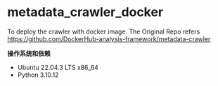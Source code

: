 # metadata_crawler_docker
To deploy the crawler with docker image.
The Original Repo refers https://github.com/DockerHub-analysis-framework/metadata-crawler

**操作系统和依赖**
- Ubuntu 22.04.3 LTS x86_64
- Python 3.10.12